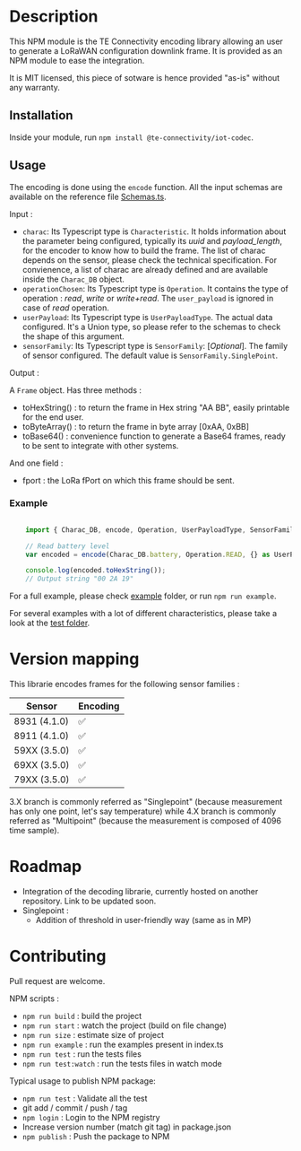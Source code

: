 # Description

This NPM module is the TE Connectivity encoding library allowing an user to generate a LoRaWAN configuration downlink frame. It is provided as an NPM module to ease the integration.

It is MIT licensed, this piece of sotware is hence provided "as-is" without any warranty.

## Installation

Inside your module, run ```npm install @te-connectivity/iot-codec```. 

## Usage


The encoding is done using the ```encode``` function. All the input schemas are available on the reference file [Schemas.ts](src/Schemas.ts).

Input :

- ```charac```: Its Typescript type is ```Characteristic```. It holds information about the parameter being configured, typically its *uuid* and *payload_length*, for the encoder to know how to build the frame. The list of charac depends on the sensor, please check the technical specification. For convienence, a list of charac are already defined and are available inside the ```Charac_DB``` object.
- ```operationChosen```: Its Typescript type is ```Operation```. It contains the type of operation : *read*, *write* or *write+read*. The ```user_payload``` is ignored in case of *read* operation.
- ```userPayload```: Its Typescript type is ```UserPayloadType```. The actual data configured. It's a Union type, so please refer to the schemas to check the shape of this argument.
- ```sensorFamily```:  Its Typescript type is ```SensorFamily```: [*Optional*]. The family of sensor configured. The default value is ```SensorFamily.SinglePoint```.

Output :

A ```Frame``` object. Has three methods :
- toHexString() : to return the frame in Hex string "AA BB", easily printable for the end user.
- toByteArray() : to return the frame in byte array [0xAA, 0xBB]
- toBase64() : convenience function to generate a Base64 frames, ready to be sent to integrate with other systems.

And one field :
- fport : the LoRa fPort on which this frame should be sent.


### Example


```JavaScript

    import { Charac_DB, encode, Operation, UserPayloadType, SensorFamily } from '@te-connectivity/iot-codec';

    // Read battery level
    var encoded = encode(Charac_DB.battery, Operation.READ, {} as UserPayloadType, SensorFamily.Singlepoint) 

    console.log(encoded.toHexString());
    // Output string "00 2A 19"
```

For a full example, please check [example](/example/index.ts) folder, or run ```npm run example```.

For several examples with a lot of different characteristics, please take a look at the [test folder](/test).


# Version mapping 

This librarie encodes frames for the following sensor families : 

| Sensor        | Encoding |
| ------------- | -------- |
| 8931  (4.1.0) | ✅        |
| 8911  (4.1.0) | ✅        |
| 59XX  (3.5.0) | ✅        |
| 69XX  (3.5.0) | ✅        |
| 79XX  (3.5.0) | ✅        |

3.X branch is commonly referred as "Singlepoint" (because measurement has only one point, let's say temperature) while 4.X branch is commonly referred as "Multipoint" (because the measurement is composed of 4096 time sample).

# Roadmap

- Integration of the decoding librarie, currently hosted on another repository. Link to be updated soon.
- Singlepoint :
  - Addition of threshold in user-friendly way (same as in MP)


# Contributing

Pull request are welcome. 

NPM scripts : 
- `npm run build` : build the project
- `npm run start` : watch the project (build on file change)
- `npm run size` : estimate size of project
- `npm run example` : run the examples present in index.ts
- `npm run test` : run the tests files
- `npm run test:watch` : run the tests files in watch mode


Typical usage to publish NPM package: 

- `npm run test` : Validate all the test
- git add / commit / push / tag
- `npm login` : Login to the NPM registry
- Increase version number (match git tag) in package.json
- `npm publish` : Push the package to NPM